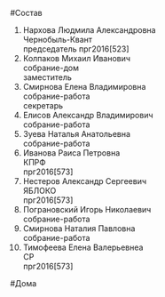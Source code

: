 #Состав  
1. Нархова Людмила Александровна  
    Чернобыль-Квант  
    председатель прг2016[523]  
2. Колпаков Михаил Иванович  
    собрание-дом  
    заместитель  
3. Смирнова Елена Владимировна  
    собрание-работа  
    секретарь  
4. Елисов Александр Владимирович  
    собрание-работа  
5. Зуева Наталья Анатольевна  
    собрание-работа  
6. Иванова Раиса Петровна  
    КПРФ  
    прг2016[573]  
7. Нестеров Александр Сергеевич  
    ЯБЛОКО  
    прг2016[573]  
8. Пограновский Игорь Николаевич  
    собрание-работа  
9. Смирнова Наталия Павловна  
    собрание-работа  
10. Тимофеева Елена Валерьевнеа  
    СР  
    прг2016[573]  
  
#Дома  
